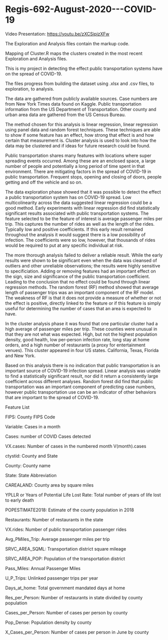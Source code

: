 # Regis-692-August-2020---COVID-19
Video Presentation: https://youtu.be/zXCSipizXFw

The Exploration and Analysis files contain the markup code. 

Mapping of Cluster.R maps the clusters created in the most recent Exploration and Analysis files.



This is my project in detecting the effect public transportation systems have on the spread of COVID-19. 

The files progress from building the dataset using .xlsx and .csv files, to exploration, to analysis. 

The data are gathered from publicly available sources. Case numbers are from New York Times data found on Kaggle. Public transportation information from the US Department of Transportation. Other county and urban area data are gathered from the US Census Bureau.

The method chosen for this analysis is linear regression, linear regression using panel data and random forest techniques. These techniques are able to show if some feature has an effect, how strong that effect is and how certain that measurement is. Cluster analysis is used to look into how the data may be clustered and if ideas for future research could be found. 

Public transportation shares many features with locations where super spreading events occurred. Among these are an enclosed space, a large number of people and potentially a long period of time spent in that environment. There are mitigating factors in the spread of COVID-19 in public transportation. Frequent stops, opening and closing of doors, people getting and off the vehicle and so on. 

The data exploration phase showed that it was possible to detect the effect a public transportation system has on COVID-19 spread. Low multicolinearity across the data suggested linear regression could be a good method. Early experiments with linear regression did find statistically significant results associated with public transportation systems. The feature selected to be the feature of interest is average passenger miles per trip. This captures the number of rides as well as the length of the rides. Typically low and positive coefficients. If this early result remained throughout the analysis it would suggest there is a low possibility of infection. The coefficients were so low, however, that thousands of rides would be required to put at any specific individual at risk.

The more thorough analysis failed to deliver a reliable result. While the early results were shown to be significant even when the data was cleansed of outliers and other unreliable observations; the results were highly sensitive to specificiation. Adding or removing features had an important effect on the sign, size and significance of the public transportation coefficient. Leading to the conclusion that no effect could be found through linear regression methods. The random forest (RF) method showed that average length of passenger trips was an important component of the RF model. The weakness of RF is that it does not provide a measure of whether or not the effect is positive, directly linked to the feature or if this feature is simply useful for determining the number of cases that an area is expected to have. 

In the cluster analysis phase it was found that one particular cluster had a high average of passenger miles per trip. These counties were unusual in that they are not what was expected. High, but not the highest population density, good health, low per-person infection rate, long stay at home orders, and a high number of restaurants (a proxy for entertainment venues). This cluster appeared in four US states. California, Texas, Florida and New York.

Based on this analysis there is no indication that public transportation is an important source of COVID-19 infection spread. Linear analysis was unable to find a statistically significant result, nor did it return a consistently large coefficient across different analyses. Random forest did find that public transportation was an important component of predicting case numbers, however public transportation use can be an indicator of other behaviors that are important to the spread of COVID-19.

Feature List

FIPS: County FIPS Code

Variable: Cases in a month

Cases: number of COVID Cases detected

VX.cases: Number of cases in the numbered month V(month).cases

ctystid: County and State

County: County name

State: State Abbreviation

CAREALAND: County area by square miles

YPLLR or Years of Potential Life Lost Rate: Total number of years of life lost to early death

POPESTIMATE2018: Estimate of the county population in 2018

Restaurants: Number of restaurants in the state

VX.rides: Number of public transportation passenger rides 

Avg_PMiles_Trip: Average passenger miles per trip

SRVC_AREA_SQML: Transportation district square mileage

SRVC_AREA_POP: Population of the transportation district

Pass_Miles: Annual Passenger Miles

U_P_Trips: Unlinked passenger trips per year

Days_at_home: Total government mandated days at home

Res_per_Person: Number of restaurants in state divided by county population

Cases_per_Person: Number of cases per person by county

Pop_Dense: Population density by county

X_Cases_per_Person: Number of cases per person in June by county

